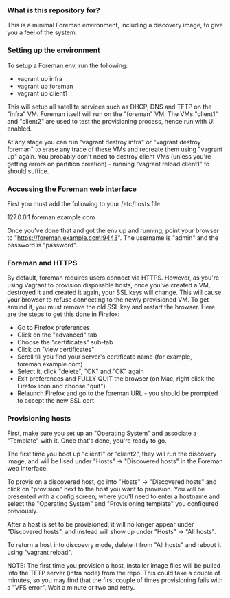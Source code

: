 ### What is this repository for? ###

This is a minimal Foreman environment, including a discovery image, to give you a feel of the system.

### Setting up the environment ###

To setup a Foreman env, run the following:

* vagrant up infra
* vagrant up foreman
* vagrant up client1

This will setup all satellite services such as DHCP, DNS and TFTP on the "infra" VM. Foreman itself will run on the "foreman" VM.
The VMs "client1" and "client2" are used to test the provisioning process, hence run with UI enabled.

At any stage you can run "vagrant destroy infra" or "vagrant destroy foreman" to erase any trace of these VMs and recreate them using "vagrant up" again.
You probably don't need to destroy client VMs (unless you're getting errors on partition creation) - running "vagrant reload client1" to should suffice.


### Accessing the Foreman web interface ###

First you must add the following to your /etc/hosts file:

127.0.0.1 foreman.example.com

Once you've done that and got the env up and running, point your browser to "https://foreman.example.com:9443".
The username is "admin" and the password is "password".


### Foreman and HTTPS ###

By default, foreman requires users connect via HTTPS. However, as you're using Vagrant to provision disposable hosts, once you've created a VM, destroyed it and created it again, your SSL keys will change. This will cause your browser to refuse connecting to the newly provisioned VM. To get around it, you must remove the old SSL key and restart the browser. Here are the steps to get this done in Firefox:

* Go to Firefox preferences
* Click on the "advanced" tab
* Choose the "certificates" sub-tab
* Click on "view certificates"
* Scroll till you find your server's certificate name (for example, foreman.example.com)
* Select it, click "delete", "OK" and "OK" again
* Exit preferences and FULLY QUIT the browser (on Mac, right click the Firefox icon and choose "quit")
* Relaunch Firefox and go to the foreman URL - you should be prompted to accept the new SSL cert


### Provisioning hosts ###

First, make sure you set up an "Operating System" and associate a "Template" with it. Once that's done, you're ready to go.

The first time you boot up "client1" or "client2", they will run the discovery image, and will be lised under "Hosts" -> "Discovered hosts" in the Foreman web interface.

To provision a discovered host, go into "Hosts" -> "Discovered hosts" and click on "provision" next to the host you want to provision. You will be presented with a config screen, where you'll need to enter a hostname and select the "Operating System" and "Provisioning template" you configured previously.

After a host is set to be provisioned, it will no longer appear under "Discovered hosts", and instead will show up under "Hosts" -> "All hosts".

To return a host into discoevry mode, delete it from "All hosts" and reboot it using "vagrant reload".

NOTE: The first time you provision a host, installer image files will be pulled into the TFTP server (infra node) from the repo. This could take a couple of minutes, so you may find that the first couple of times provisioning fails with a "VFS error". Wait a minute or two and retry.

